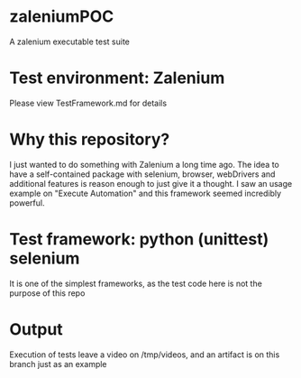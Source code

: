 # zaleniumPOC
A zalenium executable test suite

# Test environment: Zalenium
Please view TestFramework.md for details

# Why this repository?
I just wanted to do something with Zalenium a long time ago. The idea to have a self-contained package with selenium, browser, webDrivers and additional features is reason enough to just give it a thought. I saw an usage example on "Execute Automation" and this framework seemed incredibly powerful.

# Test framework: python (unittest) selenium 
It is one of the simplest frameworks, as the test code here is not the purpose of this repo

# Output
Execution of tests leave a video on /tmp/videos, and an artifact is on this branch just as an example
